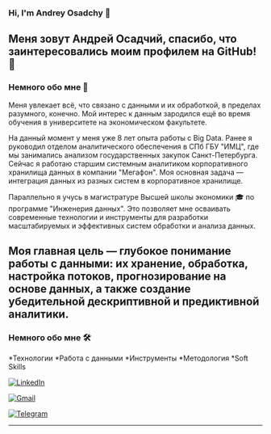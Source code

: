 ### Hi, I'm Andrey Osadchy 👋

Меня зовут Андрей Осадчий, спасибо, что заинтересовались моим профилем на GitHub! 🚀
---
### Немного обо мне 🤔
Меня увлекает всё, что связано с данными и их обработкой, в пределах разумного, конечно. Мой интерес к данным зародился ещё во время обучения в университете на экономическом факультете.

На данный момент у меня уже 8 лет опыта работы с Big Data. Ранее я руководил отделом аналитического обеспечения в СПб ГБУ "ИМЦ", где мы занимались анализом государственных закупок Санкт-Петербурга. Сейчас я работаю старшим системным аналитиком корпоративного хранилища данных в компании "Мегафон". Моя основная задача — интеграция данных из разных систем в корпоративное хранилище.

Параллельно я учусь в магистратуре Высшей школы экономики 🎓 по программе "Инженерия данных". Это позволяет мне осваивать современные технологии и инструменты для разработки масштабируемых и эффективных систем обработки и анализа данных.

Моя главная цель — глубокое понимание работы с данными: их хранение, обработка, настройка потоков, прогнозирование на основе данных, а также создание убедительной дескриптивной и предиктивной аналитики.
---
### Немного обо мне 🛠️
*Технологии
*Работа с данными
*Инструменты
*Методология
*Soft Skills

[![LinkedIn](https://img.shields.io/badge/LinkedIn-0077B5?style=for-the-badge&logo=linkedin&logoColor=white)](https://www.linkedin.com/in/andrey-osadchiy-520783b2/)

[![Gmail](https://img.shields.io/badge/Gmail-D14836?style=for-the-badge&logo=gmail&logoColor=white)](mailto:spbgpuosadchiy@gmail.com)

[![Telegram](https://img.shields.io/badge/Telegram-2CA5E0?style=for-the-badge&logo=telegram&logoColor=white)](https://t.me/Andrey_osadchiy)




---

<!--
**andrey-osadchiy/andrey-osadchiy** is a ✨ _special_ ✨ repository because its `README.md` (this file) appears on your GitHub profile.

Here are some ideas to get you started:

- 🔭 I’m currently working on ...
- 🌱 I’m currently learning ...
- 👯 I’m looking to collaborate on ...
- 🤔 I’m looking for help with ...
- 💬 Ask me about ...
- 📫 How to reach me: ...
- 😄 Pronouns: ...
- ⚡ Fun fact: ...
-->
